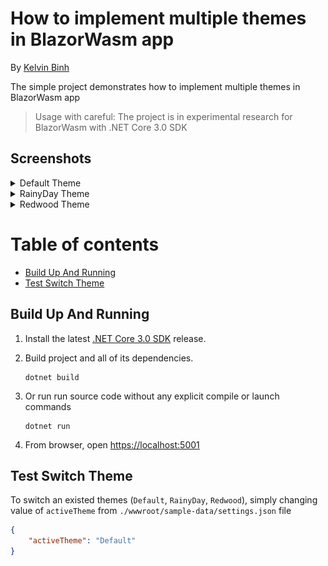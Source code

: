 # How to implement multiple themes in BlazorWasm app
By [Kelvin Binh](https://github.com/kelvin-binh)

The simple project demonstrates how to implement multiple themes in BlazorWasm app

> Usage with careful: The project is in experimental research for BlazorWasm with .NET Core 3.0 SDK

## Screenshots

<details>
  <summary>Default Theme</summary>
  
  ![dashboard](snapshoots/Dashboard-Default.png?raw=true)
  
  ![news-feed](snapshoots/NewsFeed-Default.png?raw=true)
  
</details>

<details>
  <summary>RainyDay Theme</summary>
  
  ![dashboard](snapshoots/Dashboard-RainyDay.png?raw=true)
  
  ![weather-summary](snapshoots/WeatherSummary-RainyDay.png?raw=true)

</details>

<details>
  <summary>Redwood Theme</summary>
  
  ![dashboard](snapshoots/Dashboard-Redwood.png?raw=true)
  
  ![temperature](snapshoots/Temperature-Redwood.png?raw=true)

</details>

# Table of contents

- [Build Up And Running](https://github.com/kelvin-binh/blazor-dynamic-themes-sample#build-up-and-running)
- [Test Switch Theme](https://github.com/kelvin-binh/blazor-dynamic-themes-sample#test-switch-theme)

## Build Up And Running

1. Install the latest [.NET Core 3.0 SDK](https://dotnet.microsoft.com/download/dotnet-core/3.0) release.

2. Build project and all of its dependencies.

   ```dotnetcli
   dotnet build
   ```
3. Or run run source code without any explicit compile or launch commands
   ```dotnetcli
   dotnet run
   ```
4. From browser, open [https://localhost:5001](https://localhost:5001)

## Test Switch Theme

To switch an existed themes (`Default`, `RainyDay`, `Redwood`), simply changing value of `activeTheme` from `./wwwroot/sample-data/settings.json` file

```json
{
    "activeTheme": "Default"
}
```

